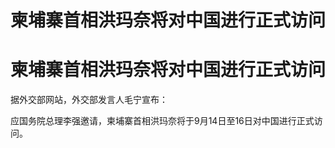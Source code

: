 # 柬埔寨首相洪玛奈将对中国进行正式访问

# 柬埔寨首相洪玛奈将对中国进行正式访问

据外交部网站，外交部发言人毛宁宣布：

应国务院总理李强邀请，柬埔寨首相洪玛奈将于9月14日至16日对中国进行正式访问。

